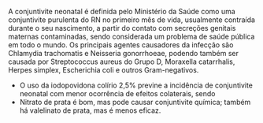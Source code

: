 A conjuntivite neonatal é definida pelo Ministério da Saúde como uma conjuntivite purulenta do RN no primeiro mês de vida, usualmente contraída durante o seu nascimento, a partir do contato com secreções genitais maternas contaminadas, sendo considerada um problema de saúde pública em todo o mundo. 
Os principais agentes causadores da infecção são Chlamydia trachomatis e Neisseria gonorrhoeae, podendo também ser causada por Streptococcus aureus do Grupo D, Moraxella catarrhalis, Herpes simplex, Escherichia coli e outros Gram-negativos.

- O uso da iodopovidona colírio 2,5% previne a incidência de conjuntivite neonatal com menor ocorrência de efeitos colaterais, sendo
- Nitrato de prata é bom, mas pode causar conjuntivite química; também há valelinato de prata, mas é menos eficaz. 